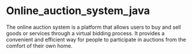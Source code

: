 # Online_auction_system_java
The online auction system is a platform that allows users to buy and sell goods or services through a virtual bidding process. It provides a convenient and efficient way for people to participate in auctions from the comfort of their own home. 
